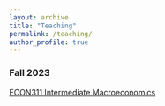 ```yaml
---
layout: archive
title: "Teaching"
permalink: /teaching/
author_profile: true
---
```





<!-- {% include base_path %}

{% for post in site.teaching reversed %}
  {% include archive-single.html %}
{% endfor %} -->

### Fall 2023

[ECON311 Intermediate Macroeconomics](https://yanchiu-macro.github.io/teaching/ECON311_fall_2023/main.md)

